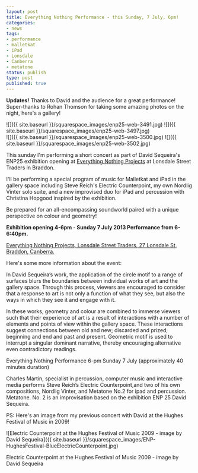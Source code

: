 ```yaml
---
layout: post
title: Everything Nothing Performance - this Sunday, 7 July, 6pm!
categories:
- news
tags:
- performance
- malletkat
- iPad
- Lonsdale
- Canberra
- metatone
status: publish
type: post
published: true
---
```


**Updates!** Thanks to David and the audience for a great performance! Super-thanks to Rohan Thomson for taking some amazing photos on the night, here's a gallery!

![]({{ site.baseurl }}/squarespace_images/enp25-web-3491.jpg)
![]({{ site.baseurl }}/squarespace_images/enp25-web-3497.jpg)  
![]({{ site.baseurl }}/squarespace_images/enp25-web-3500.jpg)
![]({{ site.baseurl }}/squarespace_images/enp25-web-3502.jpg)

This sunday I'm performing a short concert as part of David Sequeira's ENP25 exhibition opening at 
[Everything Nothing Projects](http://www.everythingnothingprojects.com) at Lonsdale Street Traders in Braddon.

I'll be performing a special program of music for Malletkat and iPad in the gallery space including Steve Reich's Electric Counterpoint, my own Nordlig Vinter solo suite, and a new improvised duo for iPad and percussion with Christina Hopgood inspired by the exhibition.

Be prepared for an all-encompassing soundworld paired with a unique perspective on colour and geometry!

**Exhibition opening 4-6pm - Sunday 7 July 2013 Performance from 6-6:40pm.**

[Everything Nothing Projects, Lonsdale Street Traders, 27 Lonsdale St, Braddon, Canberra.](https://www.facebook.com/LonsdaleStreetTraders)

Here's some more information about the event:

In David Sequeira’s work, the application of the circle motif to a range of surfaces blurs the boundaries between individual works of art and the gallery space. Through this process, viewers are encouraged to consider that a response to art is not only a function of what they see, but also the ways in which they see it and engage with it.

In these works, geometry and colour are combined to immerse viewers such that their experience of art is a result of interactions with a number of elements and points of view within the gallery space. These interactions suggest connections between old and new; discarded and prized; beginning and end and past and present. Geometric motif is used to interrupt a singular dominant narrative, thereby encouraging alternative even contradictory readings.

Everything Nothing Performance 6-pm Sunday 7 July (approximately 40 minutes duration) 

Charles Martin, specialist in percussion, computer music and interactive media performs Steve Reich’s Electric Counterpoint,and two of his own compositions, Nordlig Vinter, and Metatone No.2 for ipad and percussion. Metatone. No. 2 is an improvisation based on the exhibition ENP 25 David Sequeira.

PS: Here's an image from my previous concert with David at the Hughes Festival of Music in 2009!

![Electric Counterpoint at the Hughes Festival of Music 2009 - image by David Sequeira]({{ site.baseurl }}/squarespace_images/ENP-HughesFestival-BlueElectricCounterpoint.jpg) 

Electric Counterpoint at the Hughes Festival of Music 2009 - image by David Sequeira 
